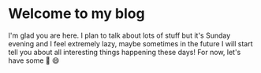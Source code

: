# Welcome to my blog

I'm glad you are here. I plan to talk about lots of stuff but it's Sunday evening and I feel extremely lazy, maybe sometimes in the future I will start tell you about all interesting things happening these days! For now, let's have some :cake: :smile:
